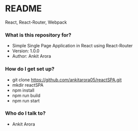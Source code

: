 # README #
React, React-Router, Webpack 
### What is this repository for? ###

* Simple Single Page Application in React using React-Router
* Version: 1.0.0
* Author: Ankit Arora

### How do I get set up? ###
* git clone https://github.com/ankitarora05/reactSPA.git
* mkdir reactSPA
* npm install
* npm run build
* npm run start

### Who do I talk to? ###
* Ankit Arora
